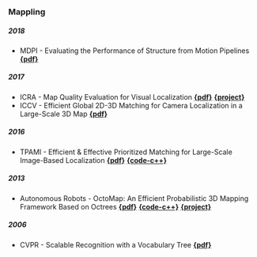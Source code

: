 ### Mappling
##### 2018
- MDPI - Evaluating the Performance of Structure from Motion Pipelines [**{pdf}**](https://www.google.com.hk/url?sa=t&rct=j&q=&esrc=s&source=web&cd=1&cad=rja&uact=8&ved=2ahUKEwixtsi65cTfAhULfXAKHR5BC5AQFjAAegQIChAC&url=https%3A%2F%2Fwww.mdpi.com%2F2313-433X%2F4%2F8%2F98%2Fpdf&usg=AOvVaw19uVOjz50bwMM1m55Sht5s)

##### 2017
- ICRA - Map Quality Evaluation for Visual Localization [**{pdf}**](https://www.researchgate.net/publication/317672134_Map_Quality_Evaluation_for_Visual_Localization) [**{project}**](https://github.com/ethz-asl/maplab/wiki/Related-Research)
- ICCV - Efficient Global 2D-3D Matching for Camera Localization in a Large-Scale 3D Map [**{pdf}**](http://openaccess.thecvf.com/content_ICCV_2017/papers/Liu_Efficient_Global_2D-3D_ICCV_2017_paper.pdf)

##### 2016
- TPAMI - Efficient & Effective Prioritized Matching for Large-Scale Image-Based Localization [**{pdf}**](http://people.inf.ethz.ch/sattlert/publications/Sattler201XPAMI.pdf) [**{code-c++}**](https://github.com/tsattler/vps)


##### 2013
- Autonomous Robots - OctoMap: An Efficient Probabilistic 3D Mapping Framework Based on Octrees [**{pdf}**](https://www.google.com.hk/url?sa=t&rct=j&q=&esrc=s&source=web&cd=2&cad=rja&uact=8&ved=2ahUKEwiK1JH76cTfAhWBVLwKHVlfDcEQFjABegQICBAC&url=http%3A%2F%2Fwww2.informatik.uni-freiburg.de%2F~hornunga%2Fpub%2Fhornung13auro.pdf&usg=AOvVaw3VL5y4vYD1oMdrltOHdhrK) [**{code-c++}**](https://github.com/OctoMap/octomap) [**{project}**](http://octomap.github.io)

##### 2006
- CVPR - Scalable Recognition with a Vocabulary Tree [**{pdf}**](https://www.cse.unr.edu/~bebis/CS491Y/Papers/Nister06.pdf)